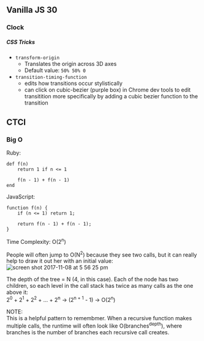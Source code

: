 ## Vanilla JS 30
### Clock
##### CSS Tricks
* `transform-origin`
    * Translates the origin across 3D axes
    * Default value: `50% 50% 0`
* `transition-timing-function`
    * edits how transitions occur stylistically
    * can click on cubic-bezier (purple box) in Chrome dev tools to edit transitition more specifically by adding a cubic bezier function to the transition

## CTCI
### Big O
Ruby:
```
def f(n)
    return 1 if n <= 1

    f(n - 1) + f(n - 1)
end
```

JavaScript:
```
function f(n) {
    if (n <= 1) return 1;

    return f(n - 1) + f(n - 1); 
}
```

Time Complexity: O(2<sup>n</sup>)
<br>

People will often jump to O(N<sup>2</sup>) because they see two calls, but it can really help to draw it out her with an initial value:
![screen shot 2017-11-08 at 5 56 25 pm](https://user-images.githubusercontent.com/15662012/32584628-38d75b10-c4ae-11e7-998c-989c8e236552.png)

The depth of the tree = N (4, in this case). Each of the node has two children, so each level in the call stack has twice as many calls as the one above it:
<br>
2<sup>0</sup> + 2<sup>1</sup> + 2<sup>2</sup> + ... + 2<sup>n</sup> &rarr; (2<sup>n + 1</sup> - 1) &rarr; O(2<sup>n</sup>)

NOTE:
<br>
This is a helpful pattern to remembmer. When a recursive function makes multiple calls, the runtime will often look like O(branches<sup>depth</sup>), where branches is the number of branches each recursive call creates.